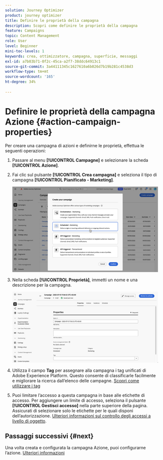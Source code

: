 ```yaml
---
solution: Journey Optimizer
product: journey optimizer
title: Definire le proprietà della campagna
description: Scopri come definire le proprietà della campagna
feature: Campaigns
topic: Content Management
role: User
level: Beginner
mini-toc-levels: 1
keywords: crea, ottimizzatore, campagna, superficie, messaggi
exl-id: a7b03b71-0f2c-45ca-a2f7-38ddc64913c1
source-git-commit: 3a44111345c1627610a6b026d7b19b281c4538d3
workflow-type: tm+mt
source-wordcount: '165'
ht-degree: 34%

---
```


# Definire le proprietà della campagna Azione {#action-campaign-properties}

Per creare una campagna di azioni e definirne le proprietà, effettua le seguenti operazioni:

1. Passare al menu **[!UICONTROL Campagne]** e selezionare la scheda **[!UICONTROL Azione]**.

1. Fai clic sul pulsante **[!UICONTROL Crea campagna]** e seleziona il tipo di campagna **[!UICONTROL Pianificato - Marketing]**.

   ![](assets/create-campaign-modal.png)

1. Nella scheda **[!UICONTROL Proprietà]**, immetti un nome e una descrizione per la campagna.

   ![](assets/create-campaign-properties.png)

1. Utilizza il campo **Tag** per assegnare alla campagna i tag unificati di Adobe Experience Platform. Questo consente di classificarle facilmente e migliorare la ricerca dall’elenco delle campagne. [Scopri come utilizzare i tag](../start/search-filter-categorize.md#tags)

1. Puoi limitare l’accesso a questa campagna in base alle etichette di accesso. Per aggiungere un limite di accesso, seleziona il pulsante **[!UICONTROL Gestisci accesso]** nella parte superiore della pagina. Assicurati di selezionare solo le etichette per le quali disponi dell’autorizzazione. [Ulteriori informazioni sul controllo degli accessi a livello di oggetto](../administration/object-based-access.md).

## Passaggi successivi {#next}

Una volta creata e configurata la campagna Azione, puoi configurarne l’azione. [Ulteriori informazioni](campaign-action.md)
